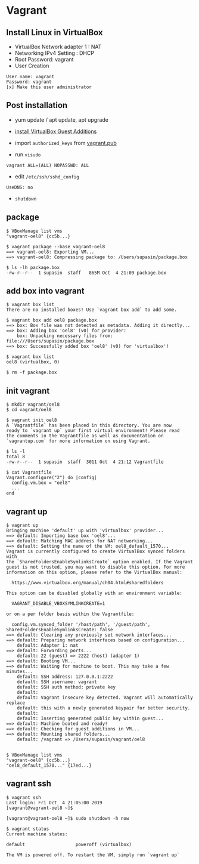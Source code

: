 # Vagrant

## Install Linux in VirtualBox

- VirtualBox Network adapter 1 : NAT
- Networking IPv4 Setting : DHCP
- Root Password: vagrant
- User Creation

```
User name: vagrant
Password: vagrant
[x] Make this user administrator
```

## Post installation
- yum update / apt update, apt upgrade
- [install VirtualBox Guest Additions](../virtualbox/guest-additions.md)
- import `authorized_keys` from [vagrant.pub](https://raw.githubusercontent.com/hashicorp/vagrant/master/keys/vagrant.pub)

- run `visudo`

```
vagrant ALL=(ALL) NOPASSWD: ALL
```

- edit `/etc/ssh/sshd_config`

```
UseDNS: no
```

- `shutdown`

## package

```console
$ VBoxManage list vms
"vagrant-oel8" {cc5b...}

$ vagrant package --base vagrant-oel8
==> vagrant-oel8: Exporting VM...
==> vagrant-oel8: Compressing package to: /Users/supasin/package.box

$ ls -lh package.box
-rw-r--r--  1 supasin  staff   865M Oct  4 21:09 package.box
```

## add box into vagrant

```console
$ vagrant box list
There are no installed boxes! Use `vagrant box add` to add some.

$ vagrant box add oel8 package.box
==> box: Box file was not detected as metadata. Adding it directly...
==> box: Adding box 'oel8' (v0) for provider:
    box: Unpacking necessary files from: file:///Users/supasin/package.box
==> box: Successfully added box 'oel8' (v0) for 'virtualbox'!

$ vagrant box list
oel8 (virtualbox, 0)

$ rm -f package.box
```

## init vagrant

```console
$ mkdir vagrant/oel8
$ cd vagrant/oel8

$ vagrant init oel8
A `Vagrantfile` has been placed in this directory. You are now
ready to `vagrant up` your first virtual environment! Please read
the comments in the Vagrantfile as well as documentation on
`vagrantup.com` for more information on using Vagrant.

$ ls -l
total 8
-rw-r--r--  1 supasin  staff  3011 Oct  4 21:12 Vagrantfile

$ cat Vagrantfile
Vagrant.configure("2") do |config|
  config.vm.box = "oel8"
  ...
end
```

## vagrant up

```console
$ vagrant up
Bringing machine 'default' up with 'virtualbox' provider...
==> default: Importing base box 'oel8'...
==> default: Matching MAC address for NAT networking...
==> default: Setting the name of the VM: oel8_default_1570...
Vagrant is currently configured to create VirtualBox synced folders with
the `SharedFoldersEnableSymlinksCreate` option enabled. If the Vagrant
guest is not trusted, you may want to disable this option. For more
information on this option, please refer to the VirtualBox manual:

  https://www.virtualbox.org/manual/ch04.html#sharedfolders

This option can be disabled globally with an environment variable:

  VAGRANT_DISABLE_VBOXSYMLINKCREATE=1

or on a per folder basis within the Vagrantfile:

  config.vm.synced_folder '/host/path', '/guest/path', SharedFoldersEnableSymlinksCreate: false
==> default: Clearing any previously set network interfaces...
==> default: Preparing network interfaces based on configuration...
    default: Adapter 1: nat
==> default: Forwarding ports...
    default: 22 (guest) => 2222 (host) (adapter 1)
==> default: Booting VM...
==> default: Waiting for machine to boot. This may take a few minutes...
    default: SSH address: 127.0.0.1:2222
    default: SSH username: vagrant
    default: SSH auth method: private key
    default:
    default: Vagrant insecure key detected. Vagrant will automatically replace
    default: this with a newly generated keypair for better security.
    default:
    default: Inserting generated public key within guest...
==> default: Machine booted and ready!
==> default: Checking for guest additions in VM...
==> default: Mounting shared folders...
    default: /vagrant => /Users/supasin/vagrant/oel8


$ VBoxManage list vms
"vagrant-oel8" {cc5b...}
"oel8_default_1570..." {17ed...}
```

## vagrant ssh

```
$ vagrant ssh
Last login: Fri Oct  4 21:05:00 2019
[vagrant@vagrant-oel8 ~]$

[vagrant@vagrant-oel8 ~]$ sudo shutdown -h now

$ vagrant status
Current machine states:

default                   poweroff (virtualbox)

The VM is powered off. To restart the VM, simply run `vagrant up`
```
